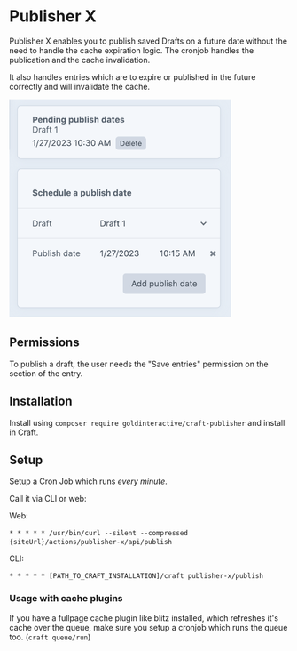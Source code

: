 # Publisher X

Publisher X enables you to publish saved Drafts on a future date without 
the need to handle the cache expiration logic. 
The cronjob handles the publication and the cache invalidation.

It also handles entries which are to expire or published in the 
future correctly and will invalidate the cache.

![Screenshot](resources/img/example1.png)

## Permissions

To publish a draft, the user needs the "Save entries" permission on the section of the entry.

## Installation

Install using `composer require goldinteractive/craft-publisher` and install in Craft.

## Setup

Setup a Cron Job which runs *every minute*.

Call it via CLI or web:

Web:
```shell
* * * * * /usr/bin/curl --silent --compressed {siteUrl}/actions/publisher-x/api/publish
```

CLI:
```shell
* * * * * [PATH_TO_CRAFT_INSTALLATION]/craft publisher-x/publish
```

### Usage with cache plugins
If you have a fullpage cache plugin like blitz installed, which refreshes it's cache over the queue, make sure you setup a cronjob which runs the queue too.
(`craft queue/run`)